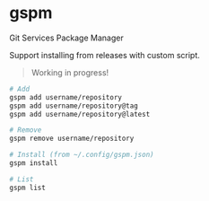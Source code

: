 # gspm

Git Services Package Manager

Support installing from releases with custom script.

> Working in progress!

```sh
# Add
gspm add username/repository
gspm add username/repository@tag
gspm add username/repository@latest

# Remove
gspm remove username/repository

# Install (from ~/.config/gspm.json)
gspm install

# List
gspm list
```
